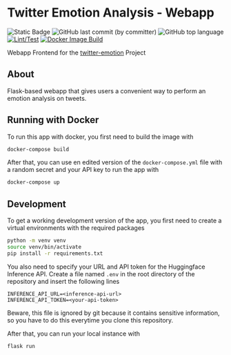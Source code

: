 # Twitter Emotion Analysis - Webapp

![Static Badge](https://img.shields.io/badge/project%20type-personal-blue)
![GitHub last commit (by committer)](https://img.shields.io/github/last-commit/florianehmann/twitter-emotion-webapp)
![GitHub top language](https://img.shields.io/github/languages/top/florianehmann/twitter-emotion-webapp)
[![Lint/Test](https://github.com/florianehmann/twitter-emotion-webapp/actions/workflows/python-lint-test.yml/badge.svg)](https://github.com/florianehmann/twitter-emotion-webapp/actions/workflows/python-lint-test.yml)
[![Docker Image Build](https://github.com/florianehmann/twitter-emotion-webapp/actions/workflows/docker-image.yml/badge.svg)](https://github.com/florianehmann/twitter-emotion-webapp/actions/workflows/docker-image.yml)

Webapp Frontend for the [twitter-emotion](https://github.com/florianehmann/twitter-emotion) Project

## About

Flask-based webapp that gives users a convenient way to perform an emotion analysis on tweets.

## Running with Docker

To run this app with docker, you first need to build the image with

```bash
docker-compose build
```

After that, you can use en edited version of the `docker-compose.yml` file with a random secret and your API key to run the app with

```bash
docker-compose up
```

## Development

To get a working development version of the app, you first need to create a virtual environments with the required packages

```bash
python -m venv venv
source venv/bin/activate
pip install -r requirements.txt
```

You also need to specify your URL and API token for the Huggingface Inference API. Create a file named `.env` in the root directory of the repository and insert the following lines

```
INFERENCE_API_URL=<inference-api-url>
INFERENCE_API_TOKEN=<your-api-token>
```

Beware, this file is ignored by git because it contains sensitive information, so you have to do this everytime you clone this repository.

After that, you can run your local instance with

```bash
flask run
```
